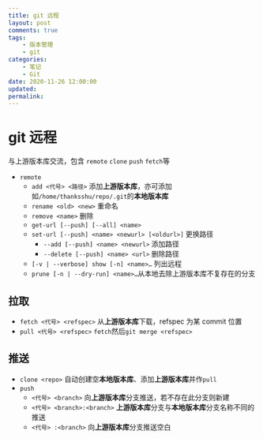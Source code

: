 ```yaml
---
title: git 远程
layout: post
comments: true
tags:
    - 版本管理
    - git
categories:
    - 笔记
    - Git
date: 2020-11-26 12:00:00
updated:
permalink:
---
```


# git 远程

与上游版本库交流，包含 `remote` `clone` `push` `fetch`等

<!-- more -->

-   `remote`
    -   `add <代号> <路径>` 添加**上游版本库**，亦可添加如`/home/thanksshu/repo/.git`的**本地版本库**
    -   `rename <old> <new>` 重命名
    -   `remove <name>` 删除
    -   `get-url [--push] [--all] <name>`
    -   `set-url [--push] <name> <newurl> [<oldurl>]` 更换路径
        -   `--add [--push] <name> <newurl>` 添加路径
        -   `--delete [--push] <name> <url>` 删除路径
    -   `[-v | --verbose] show [-n] <name>…​` 列出远程
    -   `prune [-n | --dry-run] <name>…​` 从本地去除上游版本库不复存在的分支

## 拉取

-   `fetch <代号> <refspec>` 从**上游版本库**下载，refspec 为某 commit 位置
-   `pull <代号> <refspec>` `fetch`然后`git merge <refspec>`

## 推送

-   `clone <repo>` 自动创建空**本地版本库**、添加**上游版本库**并作`pull`
-   `push`
    -   `<代号> <branch>` 向**上游版本库**分支推送，若不存在此分支则新建
    -   `<代号> <branch>:<branch>` **上游版本库**分支与**本地版本库**分支名称不同的推送
    -   `<代号> :<branch>` 向**上游版本库**分支推送空白
